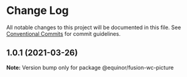 # Change Log

All notable changes to this project will be documented in this file.
See [Conventional Commits](https://conventionalcommits.org) for commit guidelines.

## 1.0.1 (2021-03-26)

**Note:** Version bump only for package @equinor/fusion-wc-picture
